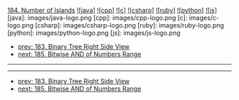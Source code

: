 [184. Number of Islands](https://leetcode.com/problems/number-of-islands/)
[![java]](https://github.com/leetcode-study-group/leetcode-java-solutions/blob/master/184-number-of-islands.md)
[![cpp]](https://github.com/leetcode-study-group/leetcode-cpp-solutions/blob/master/184-number-of-islands.md)
[![c]](https://github.com/leetcode-study-group/leetcode-c-solutions/blob/master/184-number-of-islands.md)
[![csharp]](https://github.com/leetcode-study-group/leetcode-csharp-solutions/blob/master/184-number-of-islands.md)
[![ruby]](https://github.com/leetcode-study-group/leetcode-ruby-solutions/blob/master/184-number-of-islands.md)
[![python]](https://github.com/leetcode-study-group/leetcode-python-solutions/blob/master/184-number-of-islands.md)
[![js]](https://github.com/leetcode-study-group/leetcode-js-solutions/blob/master/184-number-of-islands.md)
[java]: images/java-logo.png
[cpp]: images/cpp-logo.png
[c]: images/c-logo.png
[csharp]: images/csharp-logo.png
[ruby]: images/ruby-logo.png
[python]: images/python-logo.png
[js]: images/js-logo.png

- [prev: 183. Binary Tree Right Side View](183-binary-tree-right-side-view.md)
- [next: 185. Bitwise AND of Numbers Range](185-bitwise-and-of-numbers-range.md)

---


---

- [prev: 183. Binary Tree Right Side View](183-binary-tree-right-side-view.md)
- [next: 185. Bitwise AND of Numbers Range](185-bitwise-and-of-numbers-range.md)
